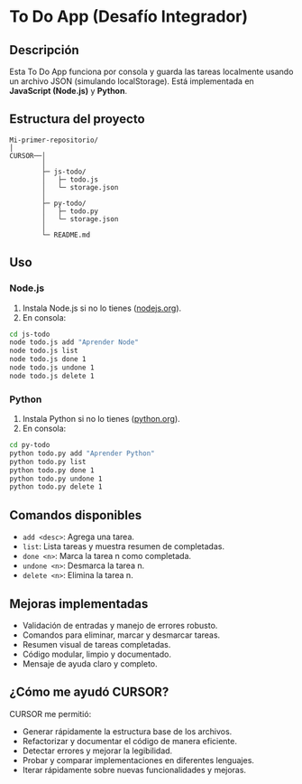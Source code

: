 # To Do App (Desafío Integrador)

## Descripción

Esta To Do App funciona por consola y guarda las tareas localmente usando un archivo JSON (simulando localStorage). Está implementada en **JavaScript (Node.js)** y **Python**.

## Estructura del proyecto

```
Mi-primer-repositorio/
│
CURSOR──│
        │
        ├─ js-todo/
        │   ├─ todo.js
        │   └─ storage.json
        │
        ├─ py-todo/
        │   ├─ todo.py
        │   └─ storage.json
        │
        └─ README.md
```

## Uso

### Node.js

1. Instala Node.js si no lo tienes ([nodejs.org](https://nodejs.org/)).
2. En consola:

```bash
cd js-todo
node todo.js add "Aprender Node"
node todo.js list
node todo.js done 1
node todo.js undone 1
node todo.js delete 1
```

### Python

1. Instala Python si no lo tienes ([python.org](https://python.org/)).
2. En consola:

```bash
cd py-todo
python todo.py add "Aprender Python"
python todo.py list
python todo.py done 1
python todo.py undone 1
python todo.py delete 1
```

## Comandos disponibles

- `add <desc>`: Agrega una tarea.
- `list`: Lista tareas y muestra resumen de completadas.
- `done <n>`: Marca la tarea n como completada.
- `undone <n>`: Desmarca la tarea n.
- `delete <n>`: Elimina la tarea n.

## Mejoras implementadas

- Validación de entradas y manejo de errores robusto.
- Comandos para eliminar, marcar y desmarcar tareas.
- Resumen visual de tareas completadas.
- Código modular, limpio y documentado.
- Mensaje de ayuda claro y completo.

## ¿Cómo me ayudó CURSOR?

CURSOR me permitió:
- Generar rápidamente la estructura base de los archivos.
- Refactorizar y documentar el código de manera eficiente.
- Detectar errores y mejorar la legibilidad.
- Probar y comparar implementaciones en diferentes lenguajes.
- Iterar rápidamente sobre nuevas funcionalidades y mejoras.